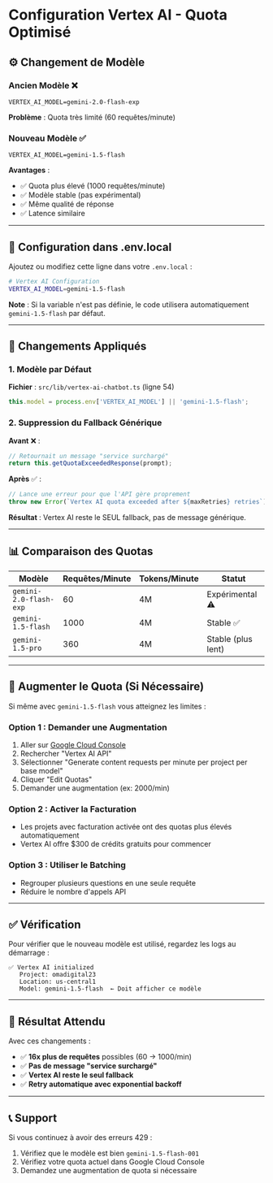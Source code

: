 # Configuration Vertex AI - Quota Optimisé

## ⚙️ Changement de Modèle

### Ancien Modèle ❌
```
VERTEX_AI_MODEL=gemini-2.0-flash-exp
```
**Problème** : Quota très limité (60 requêtes/minute)

### Nouveau Modèle ✅
```
VERTEX_AI_MODEL=gemini-1.5-flash
```
**Avantages** :
- ✅ Quota plus élevé (1000 requêtes/minute)
- ✅ Modèle stable (pas expérimental)
- ✅ Même qualité de réponse
- ✅ Latence similaire

---

## 📝 Configuration dans .env.local

Ajoutez ou modifiez cette ligne dans votre `.env.local` :

```bash
# Vertex AI Configuration
VERTEX_AI_MODEL=gemini-1.5-flash
```

**Note** : Si la variable n'est pas définie, le code utilisera automatiquement `gemini-1.5-flash` par défaut.

---

## 🔧 Changements Appliqués

### 1. Modèle par Défaut
**Fichier** : `src/lib/vertex-ai-chatbot.ts` (ligne 54)
```typescript
this.model = process.env['VERTEX_AI_MODEL'] || 'gemini-1.5-flash';
```

### 2. Suppression du Fallback Générique
**Avant** ❌ :
```typescript
// Retournait un message "service surchargé"
return this.getQuotaExceededResponse(prompt);
```

**Après** ✅ :
```typescript
// Lance une erreur pour que l'API gère proprement
throw new Error(`Vertex AI quota exceeded after ${maxRetries} retries`);
```

**Résultat** : Vertex AI reste le SEUL fallback, pas de message générique.

---

## 📊 Comparaison des Quotas

| Modèle | Requêtes/Minute | Tokens/Minute | Statut |
|--------|-----------------|---------------|--------|
| `gemini-2.0-flash-exp` | 60 | 4M | Expérimental ⚠️ |
| `gemini-1.5-flash` | 1000 | 4M | Stable ✅ |
| `gemini-1.5-pro` | 360 | 4M | Stable (plus lent) |

---

## 🚀 Augmenter le Quota (Si Nécessaire)

Si même avec `gemini-1.5-flash` vous atteignez les limites :

### Option 1 : Demander une Augmentation
1. Aller sur [Google Cloud Console](https://console.cloud.google.com/iam-admin/quotas)
2. Rechercher "Vertex AI API"
3. Sélectionner "Generate content requests per minute per project per base model"
4. Cliquer "Edit Quotas"
5. Demander une augmentation (ex: 2000/min)

### Option 2 : Activer la Facturation
- Les projets avec facturation activée ont des quotas plus élevés automatiquement
- Vertex AI offre $300 de crédits gratuits pour commencer

### Option 3 : Utiliser le Batching
- Regrouper plusieurs questions en une seule requête
- Réduire le nombre d'appels API

---

## ✅ Vérification

Pour vérifier que le nouveau modèle est utilisé, regardez les logs au démarrage :

```
✅ Vertex AI initialized
   Project: omadigital23
   Location: us-central1
   Model: gemini-1.5-flash  ← Doit afficher ce modèle
```

---

## 🎯 Résultat Attendu

Avec ces changements :
- ✅ **16x plus de requêtes** possibles (60 → 1000/min)
- ✅ **Pas de message "service surchargé"**
- ✅ **Vertex AI reste le seul fallback**
- ✅ **Retry automatique avec exponential backoff**

---

## 📞 Support

Si vous continuez à avoir des erreurs 429 :
1. Vérifiez que le modèle est bien `gemini-1.5-flash-001`
2. Vérifiez votre quota actuel dans Google Cloud Console
3. Demandez une augmentation de quota si nécessaire
